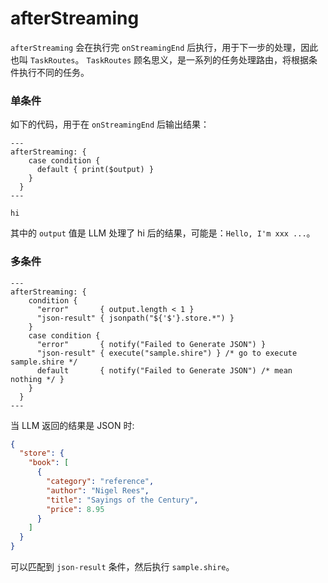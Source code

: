 # afterStreaming

`afterStreaming` 会在执行完 `onStreamingEnd` 后执行，用于下一步的处理，因此也叫 `TaskRoutes`。 `TaskRoutes`
顾名思义，是一系列的任务处理路由，将根据条件执行不同的任务。

### 单条件

如下的代码，用于在 `onStreamingEnd` 后输出结果：

```shire
---
afterStreaming: { 
    case condition {
      default { print($output) }
    }
  }
---

hi
```

其中的 `output` 值是 LLM 处理了 hi 后的结果，可能是：`Hello, I'm xxx ...`。

### 多条件

```shire
---
afterStreaming: {
    condition {
      "error"       { output.length < 1 }
      "json-result" { jsonpath("${'$'}.store.*") }
    }
    case condition {
      "error"       { notify("Failed to Generate JSON") }
      "json-result" { execute("sample.shire") } /* go to execute sample.shire */
      default       { notify("Failed to Generate JSON") /* mean nothing */ }
    }
  }
---
```

当 LLM 返回的结果是 JSON 时:

```json
{
  "store": {
    "book": [
      {
        "category": "reference",
        "author": "Nigel Rees",
        "title": "Sayings of the Century",
        "price": 8.95
      }
    ]
  }
}
```

可以匹配到 `json-result` 条件，然后执行 `sample.shire`。
